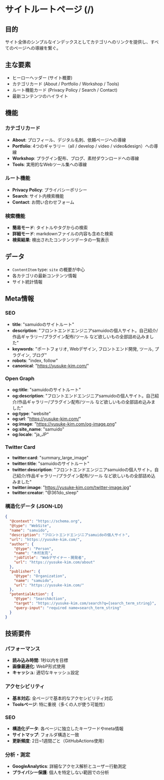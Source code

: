 # サイトルートページ (/)

## 目的

サイト全体のシンプルなインデックスとしてカテゴリへのリンクを提供し、すべてのページへの導線を繋ぐ。

## 主な要素

- ヒーローヘッダー (サイト概要)
- カテゴリカード (About / Portfolio / Workshop / Tools)
- ルート機能カード (Privacy Policy / Search / Contact)
- 最新コンテンツのハイライト

## 機能

### カテゴリカード

- **About**: プロフィール、デジタル名刺、依頼ページへの導線
- **Portfolio**: 4つのギャラリー（all / develop / video / video&design）への導線
- **Workshop**: プラグイン配布、ブログ、素材ダウンロードへの導線
- **Tools**: 実用的なWebツール集への導線

### ルート機能

- **Privacy Policy**: プライバシーポリシー
- **Search**: サイト内検索機能
- **Contact**: お問い合わせフォーム

### 検索機能

- **簡易モード**: タイトルやタグからの検索
- **詳細モード**: markdownファイルの内容も含めた検索
- **検索結果**: 検出されたコンテンツデータの一覧表示

## データ

- `ContentItem` type: `site` の概要が中心
- 各カテゴリの最新コンテンツ情報
- サイト統計情報

## Meta情報

### SEO

- **title**: "samuidoのサイトルート"
- **description**: "フロントエンドエンジニアsamuidoの個人サイト。自己紹介/作品ギャラリー/プラグイン配布/ツール など欲しいもの全部詰め込みました"
- **keywords**: "ポートフォリオ, Webデザイン, フロントエンド開発, ツール, プラグイン, ブログ"
- **robots**: "index, follow"
- **canonical**: "https://yusuke-kim.com/"

### Open Graph

- **og:title**: "samuidoのサイトルート"
- **og:description**: "フロントエンドエンジニアsamuidoの個人サイト。自己紹介/作品ギャラリー/プラグイン配布/ツール など欲しいもの全部詰め込みました"
- **og:type**: "website"
- **og:url**: "https://yusuke-kim.com/"
- **og:image**: "https://yusuke-kim.com/og-image.png"
- **og:site_name**: "samuido"
- **og:locale**: "ja_JP"

### Twitter Card

- **twitter:card**: "summary_large_image"
- **twitter:title**: "samuidoのサイトルート"
- **twitter:description**: "フロントエンドエンジニアsamuidoの個人サイト。自己紹介/作品ギャラリー/プラグイン配布/ツール など欲しいもの全部詰め込みました"
- **twitter:image**: "https://yusuke-kim.com/twitter-image.jpg"
- **twitter:creator**: "@361do_sleep"

### 構造化データ (JSON-LD)

```json
{
  "@context": "https://schema.org",
  "@type": "WebSite",
  "name": "samuido",
  "description": "フロントエンドエンジニアsamuidoの個人サイト",
  "url": "https://yusuke-kim.com/",
  "author": {
    "@type": "Person",
    "name": "木村友亮",
    "jobTitle": "Webデザイナー・開発者",
    "url": "https://yusuke-kim.com/about"
  },
  "publisher": {
    "@type": "Organization",
    "name": "samuido",
    "url": "https://yusuke-kim.com/"
  },
  "potentialAction": {
    "@type": "SearchAction",
    "target": "https://yusuke-kim.com/search?q={search_term_string}",
    "query-input": "required name=search_term_string"
  }
}
```

## 技術要件

### パフォーマンス

- **読み込み時間**: 1秒以内を目標
- **画像最適化**: WebP形式使用
- **キャッシュ**: 適切なキャッシュ設定

### アクセシビリティ

- **基本対応**: 全ページで基本的なアクセシビリティ対応
- **Toolsページ**: 特に重視（多くの人が使う可能性）

### SEO

- **構造化データ**: 各ページに独立したキーワードやmeta情報
- **サイトマップ**: フォルダ構造と一致
- **更新頻度**: 2日~1週間ごと（GitHubActions使用）

### 分析・測定

- **GoogleAnalytics**: 詳細なアクセス解析とユーザー行動測定
- **プライバシー保護**: 個人を特定しない範囲での分析
